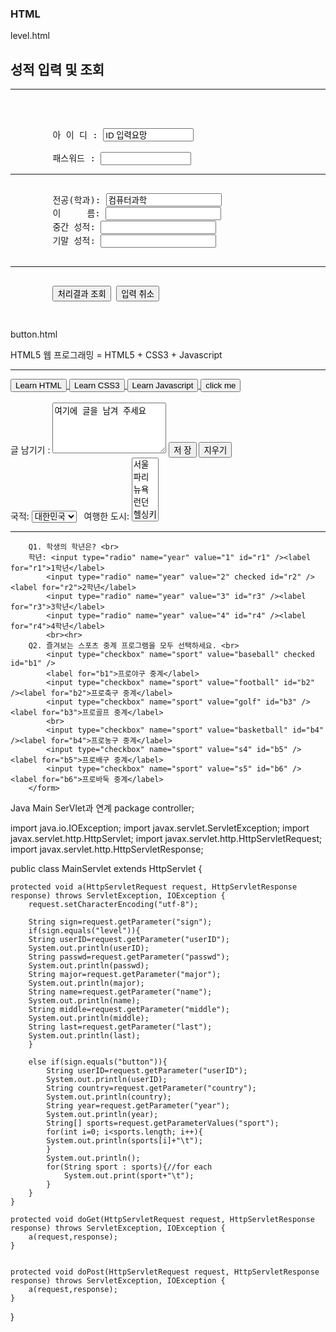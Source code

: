 ### HTML

level.html

<!DOCTYPE html>
<html>
<head>
<meta charset="UTF-8">
<title>Insert title here</title>
</head>
<body>
	<h2> 성적 입력 및 조회</h2><hr>
	<pre>
		<form method="post" action="main" >
		<input type="hidden" name="sign" value="level" />
		아 이 디 : <input type="text" name="userID" size=15 value="ID 입력요망" /><br>
		패스워드 : <input type="password" name="passwd" id="p" size=15 /> <hr>
		전공(학과): <input type="text" name="major" value="컴퓨터과학"/>
		이     름: <input type="text" name="name" value=""/>
		중간 성적: <input type="text" name="middle" />
		기말 성적: <input type="text" name="last" />
		<hr>
		<input type="submit" value="처리결과 조회"/> <input type="reset" value="입력 취소"/>
	</form></pre>
</body>
</html>

button.html
<!DOCTYPE html>
<html>
<head>
<meta charset="UTF-8">
<title>Insert title here</title>
</head>
<body>
		<form method="post" action="main" >
		<input type="hidden" name="sign" value="button" />
		HTML5 웹 프로그래밍 = HTML5 + CSS3 + Javascript <hr>
		<a href="https://www.w3schools.com/html/" target="_blank">
			<button type="button">Learn HTML</button>
		</a>
		<a href="https://www.w3schools.com/css/" target="_blank">
			<button type="button">Learn CSS3</button>
		</a>
		<a href="https://www.w3schools.com/js/" target="_blank">
			<button type="button">Learn Javascript</button>
		</a>
			<button type="button" onclick="alert('버튼을 클릭했습니다!');">
			click me
			</button><br><br>
		글 남기기 : <textarea name="userID" rows="5" >여기에 글을 남겨 주세요</textarea>
			<button type="submit">저 장</button>
			<button type="reset">지우기</button>
		<br>
		국적: <select name="country">
			<option value="France">프랑스</option>
			<option value="Korea" selected>대한민국</option>
			<option value="USA">미국</option>
			<option value="Germany">독일</option>
			<option value="others">기타</option>
		</select> &nbsp;
			여행한 도시: <select name="city" size="5" multiple>
			<option value="서울" "selected >서울</option>
			<option value="파리">파리</option>
			<option value="뉴욕" "selected >뉴욕</option>
			<option value="런던">런던</option>
			<option value="헬싱키">헬싱키</option>
			<option value="베를린">베를린</option>
			<option value="기타">기타</option>
			</select><hr>
		
		Q1. 학생의 학년은? <br>
		학년: <input type="radio" name="year" value="1" id="r1" /><label for="r1">1학년</label>
			<input type="radio" name="year" value="2" checked id="r2" /><label for="r2">2학년</label>
		    <input type="radio" name="year" value="3" id="r3" /><label for="r3">3학년</label>
		    <input type="radio" name="year" value="4" id="r4" /><label for="r4">4학년</label>
		    <br><hr>
	    Q2. 즐겨보는 스포츠 중계 프로그램을 모두 선택하세요. <br>
	    	<input type="checkbox" name="sport" value="baseball" checked id="b1" />
	    	<label for="b1">프로야구 중계</label>
	    	<input type="checkbox" name="sport" value="football" id="b2" /><label for="b2">프로축구 중계</label>
			<input type="checkbox" name="sport" value="golf" id="b3" /><label for="b3">프로골프 중계</label>
			<br>
			<input type="checkbox" name="sport" value="basketball" id="b4" /><label for="b4">프로농구 중계</label>
			<input type="checkbox" name="sport" value="s4" id="b5" /><label for="b5">프로배구 중계</label>
			<input type="checkbox" name="sport" value="s5" id="b6" /><label for="b6">프로바둑 중계</label>
		</form>
</body>
</html>

Java Main SerVlet과 연계
package controller;

import java.io.IOException;
import javax.servlet.ServletException;
import javax.servlet.http.HttpServlet;
import javax.servlet.http.HttpServletRequest;
import javax.servlet.http.HttpServletResponse;


public class MainServlet extends HttpServlet {

	protected void a(HttpServletRequest request, HttpServletResponse response) throws ServletException, IOException {
		request.setCharacterEncoding("utf-8");
		
		String sign=request.getParameter("sign");
		if(sign.equals("level")){
		String userID=request.getParameter("userID");
		System.out.println(userID);
		String passwd=request.getParameter("passwd");
		System.out.println(passwd);
		String major=request.getParameter("major");
		System.out.println(major);
		String name=request.getParameter("name");
		System.out.println(name);
		String middle=request.getParameter("middle");
		System.out.println(middle);
		String last=request.getParameter("last");
		System.out.println(last); 
		}
		
		else if(sign.equals("button")){
			String userID=request.getParameter("userID");
			System.out.println(userID);
			String country=request.getParameter("country");
			System.out.println(country);
			String year=request.getParameter("year");
			System.out.println(year);
			String[] sports=request.getParameterValues("sport");
			for(int i=0; i<sports.length; i++){
			System.out.println(sports[i]+"\t");
			}
			System.out.println();
			for(String sport : sports){//for each
				System.out.print(sport+"\t");
			}
		}
	}
	
	protected void doGet(HttpServletRequest request, HttpServletResponse response) throws ServletException, IOException {
		a(request,response);
	}


	protected void doPost(HttpServletRequest request, HttpServletResponse response) throws ServletException, IOException {
		a(request,response);
	}

}

